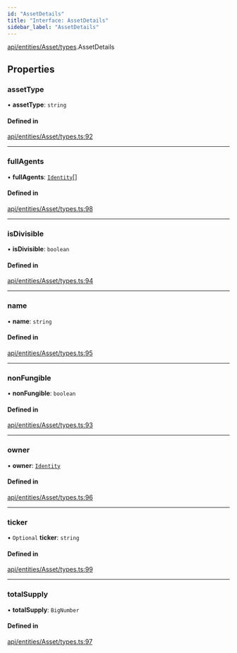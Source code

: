 ```yaml
---
id: "AssetDetails"
title: "Interface: AssetDetails"
sidebar_label: "AssetDetails"
---
```


[api/entities/Asset/types](../../../../../../modules/API/Entities/Asset/Types/Types.md).AssetDetails

## Properties

### assetType

• **assetType**: `string`

#### Defined in

[api/entities/Asset/types.ts:92](https://github.com/PolymeshAssociation/polymesh-sdk/blob/b55e63737/src/api/entities/Asset/types.ts#L92)

___

### fullAgents

• **fullAgents**: [`Identity`](../../../../../../classes/API/Entities/Identity/Identity.md)[]

#### Defined in

[api/entities/Asset/types.ts:98](https://github.com/PolymeshAssociation/polymesh-sdk/blob/b55e63737/src/api/entities/Asset/types.ts#L98)

___

### isDivisible

• **isDivisible**: `boolean`

#### Defined in

[api/entities/Asset/types.ts:94](https://github.com/PolymeshAssociation/polymesh-sdk/blob/b55e63737/src/api/entities/Asset/types.ts#L94)

___

### name

• **name**: `string`

#### Defined in

[api/entities/Asset/types.ts:95](https://github.com/PolymeshAssociation/polymesh-sdk/blob/b55e63737/src/api/entities/Asset/types.ts#L95)

___

### nonFungible

• **nonFungible**: `boolean`

#### Defined in

[api/entities/Asset/types.ts:93](https://github.com/PolymeshAssociation/polymesh-sdk/blob/b55e63737/src/api/entities/Asset/types.ts#L93)

___

### owner

• **owner**: [`Identity`](../../../../../../classes/API/Entities/Identity/Identity.md)

#### Defined in

[api/entities/Asset/types.ts:96](https://github.com/PolymeshAssociation/polymesh-sdk/blob/b55e63737/src/api/entities/Asset/types.ts#L96)

___

### ticker

• `Optional` **ticker**: `string`

#### Defined in

[api/entities/Asset/types.ts:99](https://github.com/PolymeshAssociation/polymesh-sdk/blob/b55e63737/src/api/entities/Asset/types.ts#L99)

___

### totalSupply

• **totalSupply**: `BigNumber`

#### Defined in

[api/entities/Asset/types.ts:97](https://github.com/PolymeshAssociation/polymesh-sdk/blob/b55e63737/src/api/entities/Asset/types.ts#L97)
